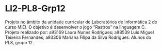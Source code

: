 # LI2-PL8-Grp12

Projeto no âmbito da unidade curricular de Laboratórios de Informática 2 do curso MiEI.
O objetivo é desenvolver o jogo "Rastros" na linguagem C.
Projeto realizado por: 
      a93169 Laura Nunes Rodrigues; 
      a88539 Luís Miguel Teixeira Fernandes;
      a93306 Mariana Filipa da Silva Rodrigues.
Alunos do PL8, grupo 12.

